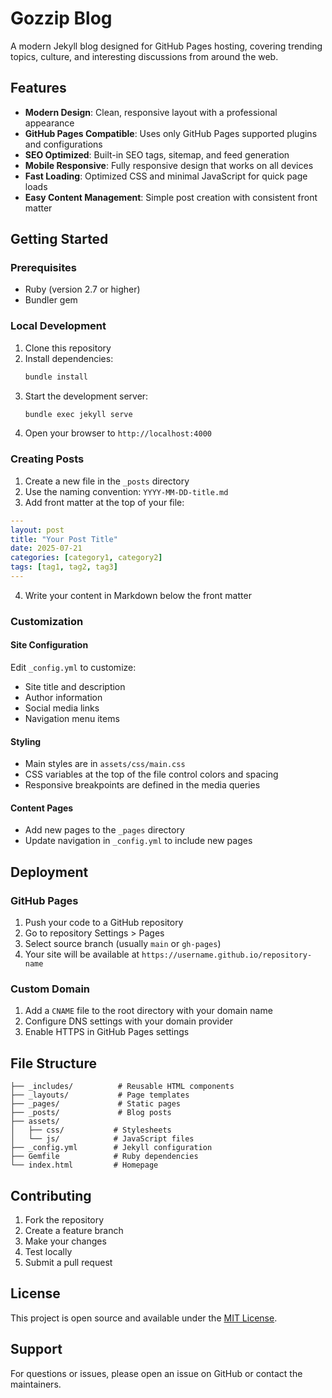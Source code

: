# Gozzip Blog

A modern Jekyll blog designed for GitHub Pages hosting, covering trending topics, culture, and interesting discussions from around the web.

## Features

- **Modern Design**: Clean, responsive layout with a professional appearance
- **GitHub Pages Compatible**: Uses only GitHub Pages supported plugins and configurations
- **SEO Optimized**: Built-in SEO tags, sitemap, and feed generation
- **Mobile Responsive**: Fully responsive design that works on all devices
- **Fast Loading**: Optimized CSS and minimal JavaScript for quick page loads
- **Easy Content Management**: Simple post creation with consistent front matter

## Getting Started

### Prerequisites

- Ruby (version 2.7 or higher)
- Bundler gem

### Local Development

1. Clone this repository
2. Install dependencies:
   ```bash
   bundle install
   ```
3. Start the development server:
   ```bash
   bundle exec jekyll serve
   ```
4. Open your browser to `http://localhost:4000`

### Creating Posts

1. Create a new file in the `_posts` directory
2. Use the naming convention: `YYYY-MM-DD-title.md`
3. Add front matter at the top of your file:

```yaml
---
layout: post
title: "Your Post Title"
date: 2025-07-21
categories: [category1, category2]
tags: [tag1, tag2, tag3]
---
```

4. Write your content in Markdown below the front matter

### Customization

#### Site Configuration

Edit `_config.yml` to customize:
- Site title and description
- Author information
- Social media links
- Navigation menu items

#### Styling

- Main styles are in `assets/css/main.css`
- CSS variables at the top of the file control colors and spacing
- Responsive breakpoints are defined in the media queries

#### Content Pages

- Add new pages to the `_pages` directory
- Update navigation in `_config.yml` to include new pages

## Deployment

### GitHub Pages

1. Push your code to a GitHub repository
2. Go to repository Settings > Pages
3. Select source branch (usually `main` or `gh-pages`)
4. Your site will be available at `https://username.github.io/repository-name`

### Custom Domain

1. Add a `CNAME` file to the root directory with your domain name
2. Configure DNS settings with your domain provider
3. Enable HTTPS in GitHub Pages settings

## File Structure

```
├── _includes/          # Reusable HTML components
├── _layouts/           # Page templates
├── _pages/             # Static pages
├── _posts/             # Blog posts
├── assets/
│   ├── css/           # Stylesheets
│   └── js/            # JavaScript files
├── _config.yml        # Jekyll configuration
├── Gemfile            # Ruby dependencies
└── index.html         # Homepage
```

## Contributing

1. Fork the repository
2. Create a feature branch
3. Make your changes
4. Test locally
5. Submit a pull request

## License

This project is open source and available under the [MIT License](LICENSE).

## Support

For questions or issues, please open an issue on GitHub or contact the maintainers.
